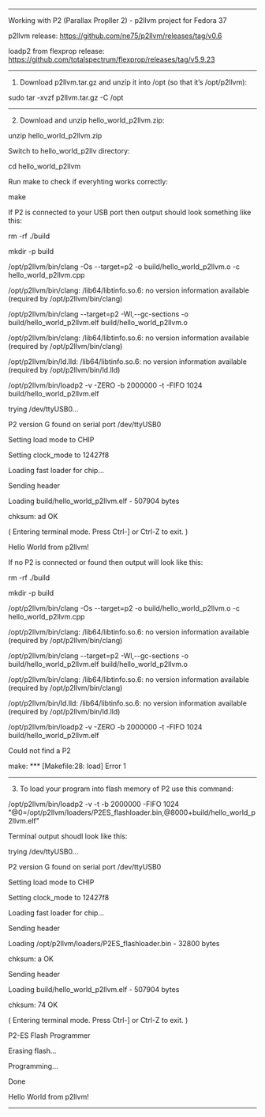 ************************************************************************

Working with P2 (Parallax Propller 2) - p2llvm project for Fedora 37 

p2llvm release:
https://github.com/ne75/p2llvm/releases/tag/v0.6

loadp2 from flexprop release:
https://github.com/totalspectrum/flexprop/releases/tag/v5.9.23

***************************************************************************

1. Download p2llvm.tar.gz and unzip it into /opt (so that it’s /opt/p2llvm): 

sudo tar -xvzf p2llvm.tar.gz -C /opt

***************************************************************************

2. Download and unzip hello_world_p2llvm.zip:

unzip hello_world_p2llvm.zip

Switch to hello_world_p2llv directory:

cd hello_world_p2llvm

Run make to check if everyhting works correctly:

make


If P2 is connected to your USB port then output should look something like this:

rm -rf ./build

mkdir -p build

/opt/p2llvm/bin/clang -Os --target=p2 -o build/hello_world_p2llvm.o -c hello_world_p2llvm.cpp

/opt/p2llvm/bin/clang: /lib64/libtinfo.so.6: no version information available (required by /opt/p2llvm/bin/clang)

/opt/p2llvm/bin/clang --target=p2 -Wl,--gc-sections -o build/hello_world_p2llvm.elf build/hello_world_p2llvm.o

/opt/p2llvm/bin/clang: /lib64/libtinfo.so.6: no version information available (required by /opt/p2llvm/bin/clang)

/opt/p2llvm/bin/ld.lld: /lib64/libtinfo.so.6: no version information available (required by /opt/p2llvm/bin/ld.lld)

/opt/p2llvm/bin/loadp2 -v -ZERO -b 2000000 -t -FIFO 1024 build/hello_world_p2llvm.elf

trying /dev/ttyUSB0...

P2 version G found on serial port /dev/ttyUSB0

Setting load mode to CHIP

Setting clock_mode to 12427f8

Loading fast loader for chip...

Sending header

Loading build/hello_world_p2llvm.elf - 507904 bytes

chksum: ad OK

( Entering terminal mode.  Press Ctrl-] or Ctrl-Z to exit. )


Hello World from p2llvm!


If no P2 is connected or found then output will look like this:

rm -rf ./build

mkdir -p build

/opt/p2llvm/bin/clang -Os --target=p2 -o build/hello_world_p2llvm.o -c hello_world_p2llvm.cpp

/opt/p2llvm/bin/clang: /lib64/libtinfo.so.6: no version information available (required by /opt/p2llvm/bin/clang)

/opt/p2llvm/bin/clang --target=p2 -Wl,--gc-sections -o build/hello_world_p2llvm.elf build/hello_world_p2llvm.o

/opt/p2llvm/bin/clang: /lib64/libtinfo.so.6: no version information available (required by /opt/p2llvm/bin/clang)

/opt/p2llvm/bin/ld.lld: /lib64/libtinfo.so.6: no version information available (required by /opt/p2llvm/bin/ld.lld)

/opt/p2llvm/bin/loadp2 -v -ZERO -b 2000000 -t -FIFO 1024 build/hello_world_p2llvm.elf

Could not find a P2

make: *** [Makefile:28: load] Error 1

****************************************************************************
 
3. To load your program into flash memory of P2 use this command:


/opt/p2llvm/bin/loadp2 -v -t -b 2000000 -FIFO 1024 "@0=/opt/p2llvm/loaders/P2ES_flashloader.bin,@8000+build/hello_world_p2llvm.elf"

Terminal output shoudl look like this:

trying /dev/ttyUSB0...

P2 version G found on serial port /dev/ttyUSB0

Setting load mode to CHIP

Setting clock_mode to 12427f8

Loading fast loader for chip...

Sending header

Loading /opt/p2llvm/loaders/P2ES_flashloader.bin - 32800 bytes

chksum: a OK

Sending header

Loading build/hello_world_p2llvm.elf - 507904 bytes

chksum: 74 OK

( Entering terminal mode.  Press Ctrl-] or Ctrl-Z to exit. )

P2-ES Flash Programmer

Erasing flash...

Programming...

Done


Hello World from p2llvm!

****************************************************************************
